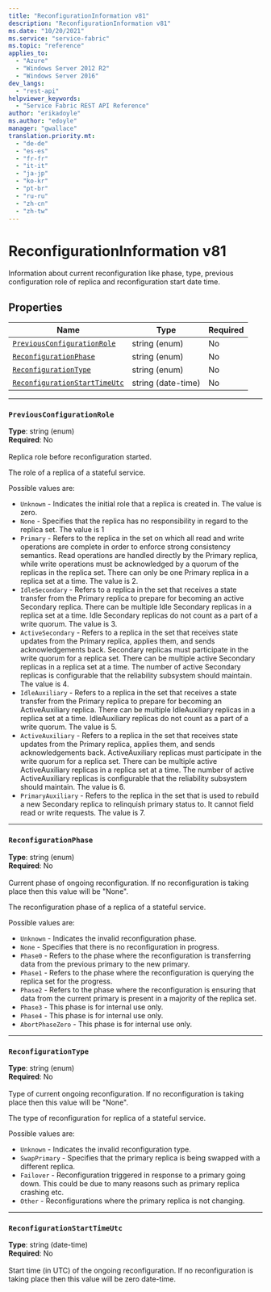 ```yaml
---
title: "ReconfigurationInformation v81"
description: "ReconfigurationInformation v81"
ms.date: "10/20/2021"
ms.service: "service-fabric"
ms.topic: "reference"
applies_to: 
  - "Azure"
  - "Windows Server 2012 R2"
  - "Windows Server 2016"
dev_langs: 
  - "rest-api"
helpviewer_keywords: 
  - "Service Fabric REST API Reference"
author: "erikadoyle"
ms.author: "edoyle"
manager: "gwallace"
translation.priority.mt: 
  - "de-de"
  - "es-es"
  - "fr-fr"
  - "it-it"
  - "ja-jp"
  - "ko-kr"
  - "pt-br"
  - "ru-ru"
  - "zh-cn"
  - "zh-tw"
---
```

# ReconfigurationInformation v81

Information about current reconfiguration like phase, type, previous configuration role of replica and reconfiguration start date time.

## Properties
| Name | Type | Required |
| --- | --- | --- |
| [`PreviousConfigurationRole`](#previousconfigurationrole) | string (enum) | No |
| [`ReconfigurationPhase`](#reconfigurationphase) | string (enum) | No |
| [`ReconfigurationType`](#reconfigurationtype) | string (enum) | No |
| [`ReconfigurationStartTimeUtc`](#reconfigurationstarttimeutc) | string (date-time) | No |

____
### `PreviousConfigurationRole`
__Type__: string (enum) <br/>
__Required__: No<br/>
<br/>
Replica role before reconfiguration started.

The role of a replica of a stateful service.

Possible values are: 

  - `Unknown` - Indicates the initial role that a replica is created in. The value is zero.
  - `None` - Specifies that the replica has no responsibility in regard to the replica set. The value is 1
  - `Primary` - Refers to the replica in the set on which all read and write operations are complete in order to enforce strong consistency semantics. Read operations are handled directly by the Primary replica, while write operations must be acknowledged by a quorum of the replicas in the replica set. There can only be one Primary replica in a replica set at a time. The value is 2.
  - `IdleSecondary` - Refers to a replica in the set that receives a state transfer from the Primary replica to prepare for becoming an active Secondary replica. There can be multiple Idle Secondary replicas in a replica set at a time. Idle Secondary replicas do not count as a part of a write quorum. The value is 3.
  - `ActiveSecondary` - Refers to a replica in the set that receives state updates from the Primary replica, applies them, and sends acknowledgements back. Secondary replicas must participate in the write quorum for a replica set. There can be multiple active Secondary replicas in a replica set at a time. The number of active Secondary replicas is configurable that the reliability subsystem should maintain. The value is 4.
  - `IdleAuxiliary` - Refers to a replica in the set that receives a state transfer from the Primary replica to prepare for becoming an ActiveAuxiliary replica. There can be multiple IdleAuxiliary replicas in a replica set at a time. IdleAuxiliary replicas do not count as a part of a write quorum. The value is 5.
  - `ActiveAuxiliary` - Refers to a replica in the set that receives state updates from the Primary replica, applies them, and sends acknowledgements back. ActiveAuxiliary replicas must participate in the write quorum for a replica set. There can be multiple active ActiveAuxiliary replicas in a replica set at a time. The number of active ActiveAuxiliary replicas is configurable that the reliability subsystem should maintain. The value is 6.
  - `PrimaryAuxiliary` - Refers to the replica in the set that is used to rebuild a new Secondary replica to relinquish primary status to. It cannot field read or write requests. The value is 7.



____
### `ReconfigurationPhase`
__Type__: string (enum) <br/>
__Required__: No<br/>
<br/>
Current phase of ongoing reconfiguration. If no reconfiguration is taking place then this value will be "None".

The reconfiguration phase of a replica of a stateful service.

Possible values are: 

  - `Unknown` - Indicates the invalid reconfiguration phase.
  - `None` - Specifies that there is no reconfiguration in progress.
  - `Phase0` - Refers to the phase where the reconfiguration is transferring data from the previous primary to the new primary.
  - `Phase1` - Refers to the phase where the reconfiguration is querying the replica set for the progress.
  - `Phase2` - Refers to the phase where the reconfiguration is ensuring that data from the current primary is present in a majority of the replica set.
  - `Phase3` - This phase is for internal use only.
  - `Phase4` - This phase is for internal use only.
  - `AbortPhaseZero` - This phase is for internal use only.



____
### `ReconfigurationType`
__Type__: string (enum) <br/>
__Required__: No<br/>
<br/>
Type of current ongoing reconfiguration. If no reconfiguration is taking place then this value will be "None".

The type of reconfiguration for replica of a stateful service.

Possible values are: 

  - `Unknown` - Indicates the invalid reconfiguration type.
  - `SwapPrimary` - Specifies that the primary replica is being swapped with a different replica.
  - `Failover` - Reconfiguration triggered in response to a primary going down. This could be due to many reasons such as primary replica crashing etc.
  - `Other` - Reconfigurations where the primary replica is not changing.



____
### `ReconfigurationStartTimeUtc`
__Type__: string (date-time) <br/>
__Required__: No<br/>
<br/>
Start time (in UTC) of the ongoing reconfiguration. If no reconfiguration is taking place then this value will be zero date-time.
